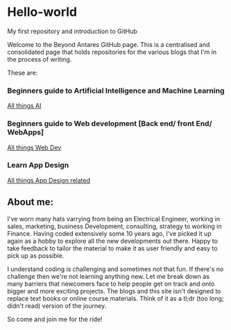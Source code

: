 # Hello-world
My first repository and introduction to GitHub

Welcome to the Beyond Antares GitHub page. This is a centralised and consolidated page that holds
repositories for the various blogs that I'm in the process of writing. 

These are:

### Beginners guide to Artificial Intelligence and Machine Learning
[All things AI](allthingsai.wordpress.com "Learn AI, ML & DL")

### Beginners guide to Web development [Back end/ front End/ WebApps]
[All things Web Dev](allthingswebdev.wordpress.com "Learn web Development")

### Learn App Design
[All things App Design related](allthingsapps.wordpress.com)

## About me:
I've worn many hats varrying from being an Electrical Engineer, working in sales, marketing, business Development, 
consulting, strategy to working in Finance. Having coded extensively some 10 years ago, I've picked it 
up again as a hobby to explore all the new developments out there. Happy to take feedback to tailor the material
to make it as user friendly and easy to pick up as possible. 

I understand coding is challenging and sometimes not that fun. If there's no challenge then we're not learning
anything new. Let me break down as many barriers that newcomers face to help people get on track and 
onto bigger and more exciting projects. The blogs and this site isn't designed to replace text books or online
course materials. Think of it as a tl;dr (too long; didn't read) version of the journey. 

So come and join me for the ride!




